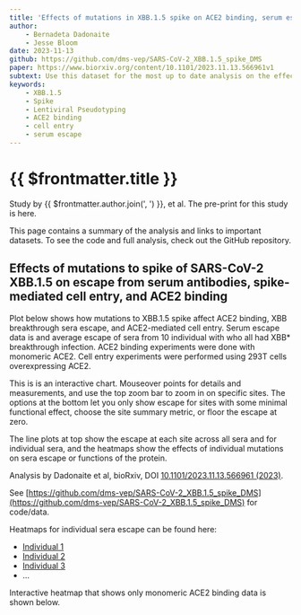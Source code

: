```yaml
---
title: 'Effects of mutations in XBB.1.5 spike on ACE2 binding, serum escape and cell entry'
author: 
    - Bernadeta Dadonaite
    - Jesse Bloom
date: 2023-11-13
github: https://github.com/dms-vep/SARS-CoV-2_XBB.1.5_spike_DMS
paper: https://www.biorxiv.org/content/10.1101/2023.11.13.566961v1
subtext: Use this dataset for the most up to date analysis on the effects of mutations on ACE2 binding, XBB breakthrough sera escape and ACE2-mediated cell entry for XBB.1.5 spike
keywords:
    - XBB.1.5
    - Spike
    - Lentiviral Pseudotyping
    - ACE2 binding
    - cell entry
    - serum escape
---
```


# {{ $frontmatter.title }}

Study by {{ $frontmatter.author.join(', ') }}, et al. The pre-print for this study is <a v-bind:href="$frontmatter.paper">here</a>.

This page contains a summary of the analysis and links to important datasets. To see the code and full analysis, check out the <a v-bind:href="$frontmatter.github">GitHub repository</a>.

## Effects of mutations to spike of SARS-CoV-2 XBB.1.5 on escape from serum antibodies, spike-mediated cell entry, and ACE2 binding

Plot below shows how mutations to XBB.1.5 spike affect ACE2 binding, XBB breakthrough sera escape, and ACE2-mediated cell entry. Serum escape data is and average escape of sera from 10 individual with who all had XBB* breakthrough infection. ACE2 binding experiments were done with monomeric ACE2. Cell entry experiments were performed using 293T cells overexpressing ACE2.  

This is is an interactive chart. Mouseover points for details and measurements, and use the top zoom bar to zoom in on specific sites. The options at the bottom let you only show escape for sites with some minimal functional effect, choose the site summary metric, or floor the escape at zero. 

The line plots at top show the escape at each site across all sera and for individual sera, and the heatmaps show the effects of individual mutations on sera escape or functions of the protein.  

Analysis by Dadonaite et al, bioRxiv, DOI [10.1101/2023.11.13.566961 (2023)](https://www.biorxiv.org/content/10.1101/2023.11.13.566961v1).  

See [https://github.com/dms-vep/SARS-CoV-2_XBB.1.5_spike_DMS](https://github.com/dms-vep/SARS-CoV-2_XBB.1.5_spike_DMS) for code/data.
<Altair :spec-url="'https://raw.githubusercontent.com/dms-vep/SARS-CoV-2_XBB.1.5_spike_DMS/main/docs/htmls/summary_overlaid.html'"></Altair>

Heatmaps for individual sera escape can be found here:

- [Individual 1](https://dms-vep.org/SARS-CoV-2_XBB.1.5_spike_DMS/htmls/sera_493C_mediumACE2_mut_effect.html)
- [Individual 2](https://dms-vep.org/SARS-CoV-2_XBB.1.5_spike_DMS/htmls/sera_498C_mediumACE2_mut_effect.html)
- [Individual 3](https://dms-vep.org/SARS-CoV-2_XBB.1.5_spike_DMS/htmls/sera_500C_mediumACE2_mut_effect.html)
- ...


Interactive heatmap that shows only monomeric ACE2 binding data is shown below.  

<Altair :spec-url="'https://raw.githubusercontent.com/dms-vep/SARS-CoV-2_XBB.1.5_spike_DMS/main/docs/htmls/monomeric_ACE2_mut_effect.html'"></Altair>
